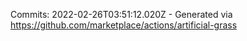 Commits: 2022-02-26T03:51:12.020Z - Generated via https://github.com/marketplace/actions/artificial-grass
<br>
